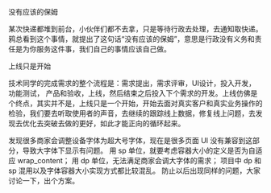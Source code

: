 
没有应该的保姆

某次快递都堆到前台，小伙伴们都不去拿，只是等待行政去处理，去通知取快递。鸦总看到这个事情，就提出了这句话“没有应该的保姆”，意思是行政没有义务和责任是为你服务这件事，我们自己的事情应该自己做。


上线只是开始

技术同学的完成需求的整个流程是：需求提出，需求评审，UI设计，投入开发，功能测试， 产品和验收，上线，然后结束之后投入下个需求的开发。上线仿佛是个终点，其实并不是，上线只是一个开始，开始去面对真实客户和真实业务操作的检验，我们要去听取使用者的声音，去继续的跟踪线上数据，修复线上问题，去发现去优化去突破去做的更好，如此才能正向的循环起来。



发现很多商家会调整设备字体为超大号字体，现在是很多页面 UI 没有兼容到这部分，导致大字体下显示有问题。
用 sp 单位，就要考虑容器大小的定义是否为自适应 wrap_content；
用 dp 单位，无法满足商家会调大字体的需求；
项目中 dp 和 sp 混用以及字体容器大小实现方式都比较混乱。
防止以后出现同样的问题，大家讨论一下，出个方案。

